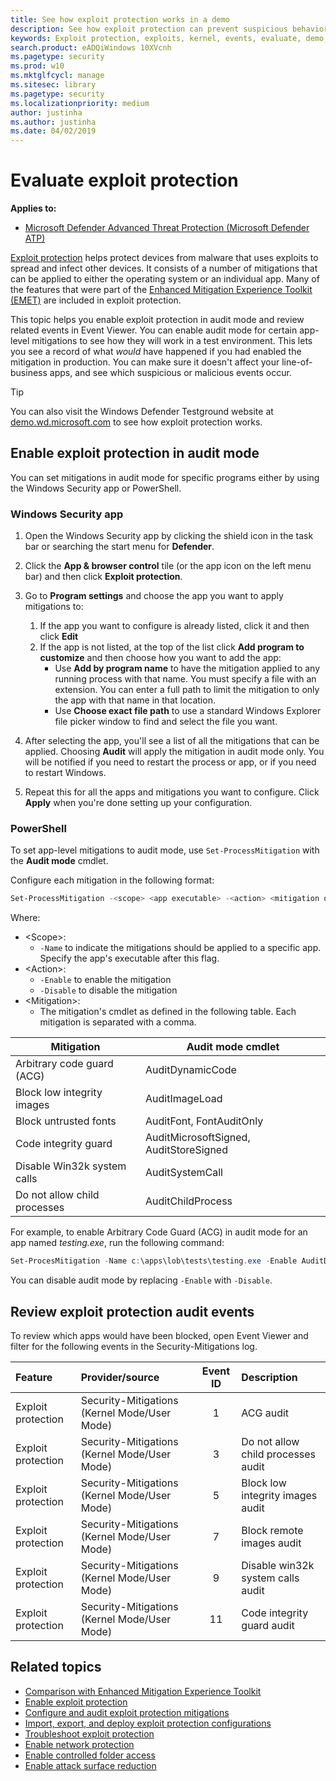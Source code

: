 ```yaml
---
title: See how exploit protection works in a demo
description: See how exploit protection can prevent suspicious behaviors from occurring on specific apps.
keywords: Exploit protection, exploits, kernel, events, evaluate, demo, try, mitigiation
search.product: eADQiWindows 10XVcnh
ms.pagetype: security
ms.prod: w10
ms.mktglfcycl: manage
ms.sitesec: library
ms.pagetype: security
ms.localizationpriority: medium
author: justinha
ms.author: justinha
ms.date: 04/02/2019
---
```


# Evaluate exploit protection

**Applies to:**

- [Microsoft Defender Advanced Threat Protection (Microsoft Defender ATP)](https://go.microsoft.com/fwlink/p/?linkid=2069559)

[Exploit protection](exploit-protection-exploit-guard.md) helps protect devices from malware that uses exploits to spread and infect other devices. 
It consists of a number of mitigations that can be applied to either the operating system or an individual app.
Many of the features that were part of the [Enhanced Mitigation Experience Toolkit (EMET)](https://technet.microsoft.com/security/jj653751) are included in exploit protection. 

This topic helps you enable exploit protection in audit mode and review related events in Event Viewer. 
You can enable audit mode for certain app-level mitigations to see how they will work in a test environment.
This lets you see a record of what *would* have happened if you had enabled the mitigation in production.
You can make sure it doesn't affect your line-of-business apps, and see which suspicious or malicious events occur.

>[!TIP]
>You can also visit the Windows Defender Testground website at [demo.wd.microsoft.com](https://demo.wd.microsoft.com?ocid=cx-wddocs-testground) to see how exploit protection works.

## Enable exploit protection in audit mode

You can set mitigations in audit mode for specific programs either by using the Windows Security app or PowerShell. 

### Windows Security app

1. Open the Windows Security app by clicking the shield icon in the task bar or searching the start menu for **Defender**.

2. Click the **App & browser control** tile (or the app icon on the left menu bar) and then click **Exploit protection**.
      
3.	Go to **Program settings** and choose the app you want to apply mitigations to:

    1. If the app you want to configure is already listed, click it and then click **Edit**
    2. If the app is not listed, at the top of the list click **Add program to customize** and then choose how you want to add the app:
        - Use **Add by program name** to have the mitigation applied to any running process with that name. You must specify a file with an extension. You can enter a full path to limit the mitigation to only the app with that name in that location.
        - Use **Choose exact file path** to use a standard Windows Explorer file picker window to find and select the file you want.
		        
4. After selecting the app, you'll see a list of all the mitigations that can be applied. Choosing **Audit** will apply the mitigation in audit mode only. You will be notified if you need to restart the process or app, or if you need to restart Windows.

5. Repeat this for all the apps and mitigations you want to configure. Click **Apply** when you're done setting up your configuration.

### PowerShell

To set app-level mitigations to audit mode, use `Set-ProcessMitigation` with the **Audit mode** cmdlet. 

Configure each mitigation in the following format:


```PowerShell
Set-ProcessMitigation -<scope> <app executable> -<action> <mitigation or options>,<mitigation or options>,<mitigation or options>
```

Where:

- \<Scope>:
    - `-Name` to indicate the mitigations should be applied to a specific app. Specify the app's executable after this flag.
- \<Action>:
    - `-Enable` to enable the mitigation
    - `-Disable` to disable the mitigation
- \<Mitigation>:
    - The mitigation's cmdlet as defined in the following table. Each mitigation is separated with a comma.

| Mitigation | Audit mode cmdlet |
| - | - |
|Arbitrary code guard (ACG) |  AuditDynamicCode |
|Block low integrity images |  AuditImageLoad   |
|Block untrusted fonts | AuditFont,   FontAuditOnly |
|Code integrity guard |   AuditMicrosoftSigned,   AuditStoreSigned |
|Disable Win32k system calls  |   AuditSystemCall |
|Do not allow child processes |   AuditChildProcess |

For example, to enable Arbitrary Code Guard (ACG) in audit mode for an app named *testing.exe*, run the following command:

```PowerShell
Set-ProcesMitigation -Name c:\apps\lob\tests\testing.exe -Enable AuditDynamicCode
```

You can disable audit mode by replacing `-Enable` with `-Disable`.

## Review exploit protection audit events

To review which apps would have been blocked, open Event Viewer and filter for the following events in the Security-Mitigations log.

Feature | Provider/source | Event ID | Description
:-|:-|:-:|:-
Exploit protection | Security-Mitigations (Kernel Mode/User Mode) | 1 | ACG audit
Exploit protection | Security-Mitigations (Kernel Mode/User Mode) | 3 | Do not allow child processes audit
Exploit protection | Security-Mitigations (Kernel Mode/User Mode) | 5 | Block low integrity images audit
Exploit protection | Security-Mitigations (Kernel Mode/User Mode) | 7 | Block remote images audit
Exploit protection | Security-Mitigations (Kernel Mode/User Mode) | 9 | Disable win32k system calls audit
Exploit protection | Security-Mitigations (Kernel Mode/User Mode) | 11 | Code integrity guard audit

## Related topics
- [Comparison with Enhanced Mitigation Experience Toolkit](emet-exploit-protection-exploit-guard.md)
- [Enable exploit protection](enable-exploit-protection.md)
- [Configure and audit exploit protection mitigations](customize-exploit-protection.md)
- [Import, export, and deploy exploit protection configurations](import-export-exploit-protection-emet-xml.md)
- [Troubleshoot exploit protection](troubleshoot-exploit-protection-mitigations.md)
- [Enable network protection](enable-network-protection.md)
- [Enable controlled folder access](enable-controlled-folders-exploit-guard.md)
- [Enable attack surface reduction](enable-attack-surface-reduction.md)

